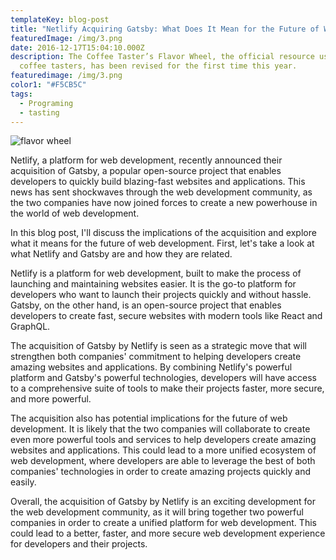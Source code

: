 ```yaml
---
templateKey: blog-post
title: "Netlify Acquiring Gatsby: What Does It Mean for the Future of Web Development?"
featuredImage: /img/3.png
date: 2016-12-17T15:04:10.000Z
description: The Coffee Taster’s Flavor Wheel, the official resource used by
  coffee tasters, has been revised for the first time this year.
featuredimage: /img/3.png
color1: "#F5CB5C"
tags:
  - Programing
  - tasting
---
```


![flavor wheel](/img/hero-background.png)



Netlify, a platform for web development, recently announced their acquisition of Gatsby, a popular open-source project that enables developers to quickly build blazing-fast websites and applications. This news has sent shockwaves through the web development community, as the two companies have now joined forces to create a new powerhouse in the world of web development.


In this blog post, I'll discuss the implications of the acquisition and explore what it means for the future of web development. First, let's take a look at what Netlify and Gatsby are and how they are related.


Netlify is a platform for web development, built to make the process of launching and maintaining websites easier. It is the go-to platform for developers who want to launch their projects quickly and without hassle. Gatsby, on the other hand, is an open-source project that enables developers to create fast, secure websites with modern tools like React and GraphQL.


The acquisition of Gatsby by Netlify is seen as a strategic move that will strengthen both companies' commitment to helping developers create amazing websites and applications. By combining Netlify's powerful platform and Gatsby's powerful technologies, developers will have access to a comprehensive suite of tools to make their projects faster, more secure, and more powerful. 


The acquisition also has potential implications for the future of web development. It is likely that the two companies will collaborate to create even more powerful tools and services to help developers create amazing websites and applications. This could lead to a more unified ecosystem of web development, where developers are able to leverage the best of both companies' technologies in order to create amazing projects quickly and easily.


Overall, the acquisition of Gatsby by Netlify is an exciting development for the web development community, as it will bring together two powerful companies in order to create a unified platform for web development. This could lead to a better, faster, and more secure web development experience for developers and their projects.